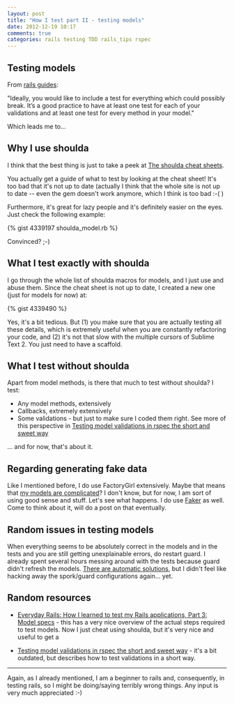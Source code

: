 ```yaml
---
layout: post
title: "How I test part II - testing models"
date: 2012-12-19 10:17
comments: true
categories: rails testing TDD rails_tips rspec
---
```


Testing models
--------------

From [rails guides](http://guides.rubyonrails.org/testing.html):

"Ideally, you would like to include a test for everything which could possibly break. It’s a good practice to have at least one test for each of your validations and at least one test for every method in your model."

Which leads me to...

Why I use shoulda
-----------------

I think that the best thing is just to take a peek at [The shoulda cheat sheets](http://cheat.errtheblog.com/s/rspec_shoulda/).

You actually get a guide of what to test by looking at the cheat sheet! It's too bad that it's not up to date (actually I think that the whole site is not up to date -- even the gem doesn't work anymore, which I think is too bad :-( )

Furthermore, it's great for lazy people and it's definitely easier on the eyes. Just check the following example:

<script src="https://gist.github.com/4339197.js">

</script>

{% gist 4339197 shoulda_model.rb %}

Convinced? ;-)

What I test exactly with shoulda
--------------------------------

I go through the whole list of shoulda macros for models, and I just use and abuse them. Since the cheat sheet is not up to date, I created a new one (just for models for now) at:

{% gist 4339490 %}

Yes, it's a bit tedious. But (1) you make sure that you are actually testing all these details, which is extremely useful when you are constantly refactoring your code, and (2) it's not that slow with the multiple cursors of Sublime Text 2. You just need to have a scaffold.

What I test without shoulda
---------------------------

Apart from model methods, is there that much to test without shoulda? I test:

* Any model methods, extensively
* Callbacks, extremely extensively
* Some validations - but just to make sure I coded them right. See more of this perspective in [Testing model validations in rspec the short and sweet way](http://www.christopherbloom.com/2011/07/12/testing-model-validations-in-rspec-the-short-and-sweet-way/)

... and for now, that's about it.


Regarding generating fake data
------------------------------

Like I mentioned before, I do use FactoryGirl extensively. Maybe that means that [my models are complicated](http://blog.steveklabnik.com/posts/2012-07-14-why-i-don-t-like-factory_girl)? I don't know, but for now, I am sort of using good sense and stuff. Let's see what happens. I do use [Faker](http://faker.rubyforge.org) as well. Come to think about it, will do a post on that eventually.

Random issues in testing models
-------------------------------

When everything seems to be absolutely correct in the models and in the tests and you are still getting unexplainable errors, do restart guard. I already spent several hours messing around with the tests because guard didn't refresh the models. [There are automatic solutions](http://stackoverflow.com/questions/5855587/spork-is-really-great-but-how-can-i-get-it-to-refresh-validations-and-other-cod), but I didn't feel like hacking away the spork/guard configurations again... yet.

Random resources
----------------

* [Everyday Rails: How I learned to test my Rails applications, Part 3: Model specs](http://everydayrails.com/2012/03/19/testing-series-rspec-models-factory-girl.html) - this has a very nice overview of the actual steps required to test models. Now I just cheat using shoulda, but it's very nice and useful to get a 

* [Testing model validations in rspec the short and sweet way](http://www.christopherbloom.com/2011/07/12/testing-model-validations-in-rspec-the-short-and-sweet-way/) - it's a bit outdated, but describes how to test validations in a short way.

***

Again, as I already mentioned, I am a beginner to rails and, consequently, in testing rails, so I might be doing/saying terribly wrong things. Any input is very much appreciated :-)


